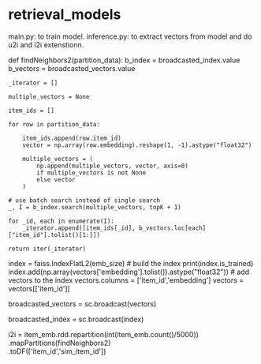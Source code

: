 # retrieval_models

main.py: to train model.
inference.py: to extract vectors from model and do u2i and i2i extenstionn.


def findNeighbors2(partition_data):
    b_index = broadcasted_index.value
    b_vectors = broadcasted_vectors.value

    _iterator = []

    multiple_vectors = None

    item_ids = []

    for row in partition_data:

        item_ids.append(row.item_id)
        vector = np.array(row.embedding).reshape(1, -1).astype("float32")

        multiple_vectors = (
            np.append(multiple_vectors, vector, axis=0)
            if multiple_vectors is not None
            else vector
        )

    # use batch search instead of single search
    _, I = b_index.search(multiple_vectors, topK + 1)

    for _id, each in enumerate(I):
        _iterator.append([item_ids[_id], b_vectors.loc[each]["item_id"].tolist()[1:]])

    return iter(_iterator)

index = faiss.IndexFlatL2(emb_size)   # build the index
print(index.is_trained)
index.add(np.array(vectors['embedding'].tolist()).astype("float32"))                  # add vectors to the index
vectors.columns = ['item_id','embedding']
vectors = vectors[['item_id']]

broadcasted_vectors = sc.broadcast(vectors)

broadcasted_index = sc.broadcast(index)

i2i = item_emb.rdd.repartition(int(item_emb.count()/5000))\
            .mapPartitions(findNeighbors2)\
            .toDF(['item_id','sim_item_id'])
